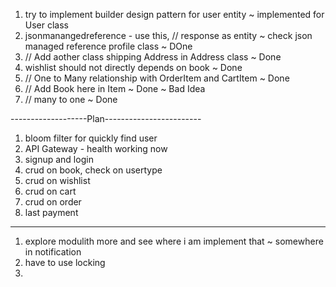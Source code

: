 1. try to implement builder design pattern for user entity ~ implemented for User class
2. jsonmanangedreference - use this, // response as entity ~ check json managed reference profile class ~ DOne
3. // Add aother class shipping Address in Address class ~ Done
4. wishlist should not directly depends on book ~ Done
5. // One to Many relationship with OrderItem and CartItem ~ Done
6. // Add Book here in Item ~ Done ~ Bad Idea
7. // many to one ~ Done


-------------------Plan------------------------

1. bloom filter for quickly find user
2. API Gateway - health working now
3. signup and login
4. crud on book, check on usertype
5. crud on wishlist
6. crud on cart
7. crud on order
8. last payment

------------------------------------------
1. explore modulith more and see where i am implement that ~ somewhere in notification
2. have to use locking
3. 